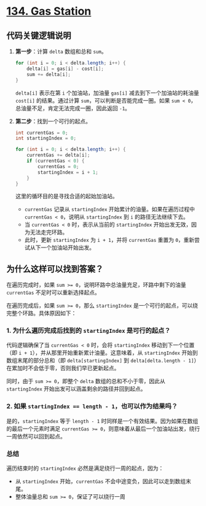 # [134. Gas Station](https://leetcode.com/problems/gas-station/)

## 代码关键逻辑说明

1. **第一步**：计算 `delta` 数组和总和 `sum`。
   
   ```java
   for (int i = 0; i < delta.length; i++) {
       delta[i] = gas[i] - cost[i];
       sum += delta[i];
   }
   ```
   `delta[i]` 表示在第 `i` 个加油站，加油量 `gas[i]` 减去到下一个加油站的耗油量 `cost[i]` 的结果。通过计算 `sum`，可以判断是否能完成一圈。如果 `sum < 0`，总油量不足，肯定无法完成一圈，因此返回 `-1`。
   
2. **第二步**：找到一个可行的起点。
   ```java
   int currentGas = 0;
   int startingIndex = 0;
   
   for (int i = 0; i < delta.length; i++) {
       currentGas += delta[i];
       if (currentGas < 0) {
           currentGas = 0;
           startingIndex = i + 1;
       }
   }
   ```
   这里的循环目的是寻找合适的起始加油站。

   - `currentGas` 记录从 `startingIndex` 开始累计的油量。如果在遍历过程中 `currentGas < 0`，说明从 `startingIndex` 到 `i` 的路径无法继续下去。
   - 当 `currentGas < 0` 时，表示从当前的 `startingIndex` 开始出发无效，因为无法走完环路。
   - 此时，更新 `startingIndex` 为 `i + 1`，并将 `currentGas` 重置为 `0`，重新尝试从下一个加油站开始出发。

## 为什么这样可以找到答案？

在遍历完成时，如果 `sum >= 0`，说明环路中总油量充足，环路中剩下的油量 `currentGas` 不足时可以重新选择起点。

在遍历完成后，如果 `sum >= 0`，那么 `startingIndex` 是一个可行的起点，可以绕完整个环路。具体原因如下：

### 1. 为什么遍历完成后找到的 `startingIndex` 是可行的起点？

代码逻辑确保了当 `currentGas < 0` 时，会将 `startingIndex` 移动到下一个位置（即 `i + 1`），并从那里开始重新累计油量。这意味着，从 `startingIndex` 开始到数组末尾的部分总和（即 `delta[startingIndex]` 到 `delta[delta.length - 1]`）在累加时不会低于零，否则我们早已更新起点。

同时，由于 `sum >= 0`，即整个 `delta` 数组的总和不小于零，因此从 `startingIndex` 开始出发可以涵盖剩余的路径并回到起点。

### 2. 如果 `startingIndex == length - 1`，也可以作为结果吗？

是的，`startingIndex` 等于 `length - 1` 时同样是一个有效结果。因为如果在数组的最后一个元素时满足 `currentGas >= 0`，则意味着从最后一个加油站出发，绕行一周依然可以回到起点。  

### 总结

遍历结束时的 `startingIndex` 必然是满足绕行一周的起点，因为：

- 从 `startingIndex` 开始，`currentGas` 不会中途变负，因此可以走到数组末尾。
- 整体油量总和 `sum >= 0`，保证了可以绕行一周